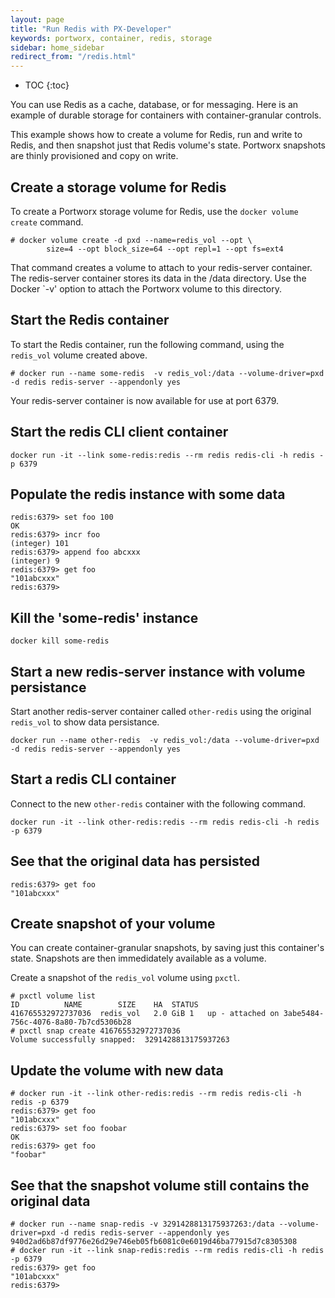 ```yaml
---
layout: page
title: "Run Redis with PX-Developer"
keywords: portworx, container, redis, storage
sidebar: home_sidebar
redirect_from: "/redis.html"
---
```


* TOC
{:toc}

You can use Redis as a cache, database, or for messaging. Here is an example of durable storage for containers with container-granular controls.

This example shows how to create a volume for Redis, run and write to Redis, and then snapshot just that Redis volume's state. Portworx snapshots are thinly provisioned and copy on write.

## Create a storage volume for Redis

To create a Portworx storage volume for Redis, use the `docker volume create` command.

```
# docker volume create -d pxd --name=redis_vol --opt \
     	size=4 --opt block_size=64 --opt repl=1 --opt fs=ext4
```

That command creates a volume to attach to your redis-server container. The redis-server container stores its data in the /data directory. Use the Docker `-v' option to attach the Portworx volume to this directory.  

## Start the Redis container

To start the Redis container, run the following command, using the `redis_vol` volume created above.

```
# docker run --name some-redis  -v redis_vol:/data --volume-driver=pxd  -d redis redis-server --appendonly yes
```

Your redis-server container is now available for use at port 6379.

## Start the redis CLI client container

```
docker run -it --link some-redis:redis --rm redis redis-cli -h redis -p 6379
```

## Populate the redis instance with some data

```
redis:6379> set foo 100
OK
redis:6379> incr foo
(integer) 101
redis:6379> append foo abcxxx
(integer) 9
redis:6379> get foo
"101abcxxx"
redis:6379>
```

## Kill the 'some-redis' instance

```
docker kill some-redis
```

## Start a new redis-server instance with volume persistance

Start another redis-server container called `other-redis` using the original `redis_vol` to show data persistance.

```
docker run --name other-redis  -v redis_vol:/data --volume-driver=pxd  -d redis redis-server --appendonly yes
```

## Start a redis CLI container

Connect to the new `other-redis` container with the following command.

```
docker run -it --link other-redis:redis --rm redis redis-cli -h redis -p 6379
```

## See that the original data has persisted

```
redis:6379> get foo
"101abcxxx"
```

## Create snapshot of your volume

You can create container-granular snapshots, by saving just this container's state. Snapshots are then immedidately available as a volume.  

Create a snapshot of the `redis_vol` volume using `pxctl`.

```
# pxctl volume list
ID			NAME		SIZE	HA	STATUS
416765532972737036	redis_vol	2.0 GiB	1	up - attached on 3abe5484-756c-4076-8a80-7b7cd5306b28
# pxctl snap create 416765532972737036
Volume successfully snapped:  3291428813175937263
```

## Update the volume with new data

```
# docker run -it --link other-redis:redis --rm redis redis-cli -h redis -p 6379
redis:6379> get foo
"101abcxxx"
redis:6379> set foo foobar
OK
redis:6379> get foo
"foobar"
```

## See that the snapshot volume still contains the original data

```
# docker run --name snap-redis -v 3291428813175937263:/data --volume-driver=pxd -d redis redis-server --appendonly yes
940d2ad6b87df9776e26d29e746eb05fb6081c0e6019d46ba77915d7c8305308
# docker run -it --link snap-redis:redis --rm redis redis-cli -h redis -p 6379
redis:6379> get foo
"101abcxxx"
redis:6379>
```
